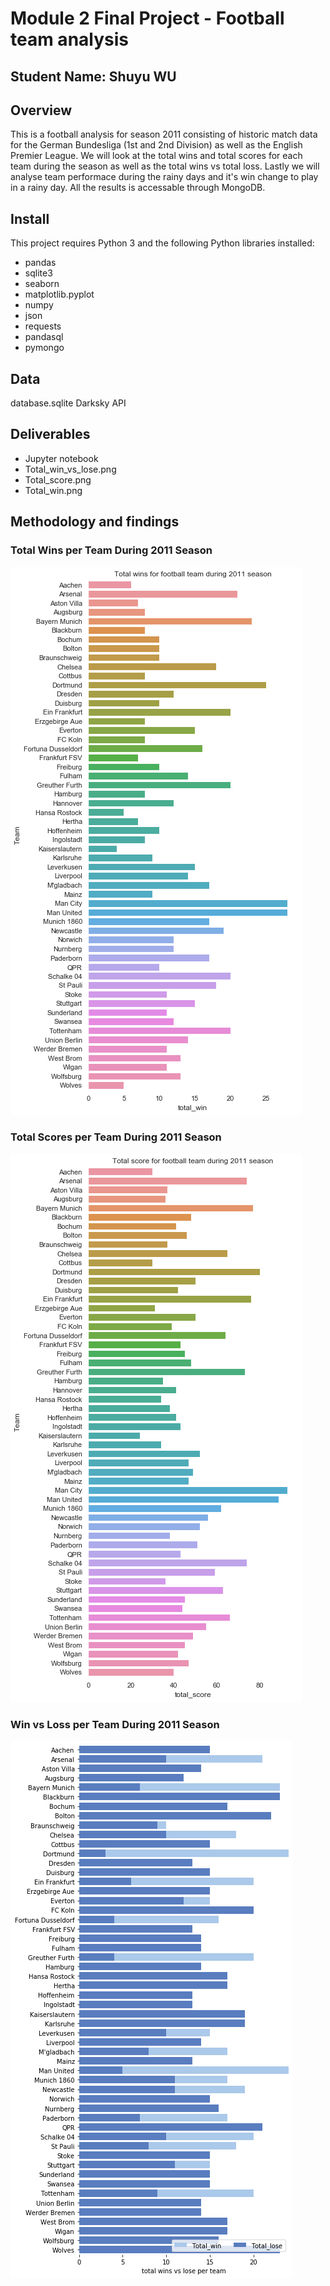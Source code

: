 # Module 2 Final Project - Football team analysis

## Student Name: Shuyu WU

## Overview
This is a football analysis for season 2011 consisting of historic match data for the German Bundesliga (1st and 2nd Division) as well as the English Premier League. We will look at the total wins and total scores for each team during the season as well as the total wins vs total loss. Lastly we will analyse team performace during the rainy days and it's win change to play in a rainy day. All the results is accessable through MongoDB.

## Install
This project requires Python 3 and the following Python libraries installed:
- pandas
- sqlite3
- seaborn
- matplotlib.pyplot
- numpy
- json
- requests
- pandasql
- pymongo

## Data
database.sqlite
Darksky API

## Deliverables
- Jupyter notebook
- Total_win_vs_lose.png
- Total_score.png
- Total_win.png

## Methodology and findings

### Total Wins per Team During 2011 Season
<img src="football_analysis/total_win.png" />

### Total Scores per Team During 2011 Season
<img src="football_analysis/total_score.png" />

### Win vs Loss per Team During 2011 Season
<img src="football_analysis/Total_win_vs_lose.png" />